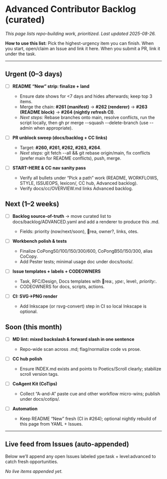 # Advanced Contributor Backlog (curated)

_This page lists repo-building work, prioritized. Last updated 2025-08-26._

**How to use this list:** Pick the highest-urgency item you can finish. When you start, open/claim an Issue and link it here. When you submit a PR, link it under the task.

---

## Urgent (0–3 days)

- [ ] **README “New” strip: finalize + land**
  - Ensure date shows for <7 days and hides afterwards; keep top 3 items.
  - Merge the chain: **#261 (manifest)** → **#262 (renderer)** → **#263 (README block)** → **#264 (nightly refresh CI)**.
  - _Next steps:_ Rebase branches onto main, resolve conflicts, run the script locally, then gh pr merge --squash --delete-branch (use --admin when appropriate).

- [ ] **PR unblock sweep (docs/backlog + CC links)**
  - Target: **#260, #261, #262, #263, #264**.
  - _Next steps:_ git fetch --all && git rebase origin/main, fix conflicts (prefer main for README conflicts), push, merge.

- [ ] **START-HERE & CC nav sanity pass**
  - Verify all bullets under “Pick a path” work (README, WORKFLOWS, STYLE, ISSUEOPS, lexicon/, CC hub, Advanced backlog).
  - Verify docs/cc/OVERVIEW.md links Advanced backlog.

## Next (1–2 weeks)

- [ ] **Backlog source-of-truth** → move curated list to docs/backlog/ADVANCED.yaml and add a renderer to produce this .md.
  - Fields: priority (now/next/soon), rea, owner?, links, 
otes.

- [ ] **Workbench polish & tests**
  - Finalize CoPong50/100/150/300/600, CoPongB50/150/300, alias CoCopy.
  - Add Pester tests; minimal usage doc under docs/tools/.

- [ ] **Issue templates + labels + CODEOWNERS**
  - Task, RFC/Design, Docs templates with rea:*, 	ype:*, level:*, priority:*.
  - CODEOWNERS for docs, scripts, actions.

- [ ] **CI: SVG→PNG render**
  - Add Inkscape (or rsvg-convert) step in CI so local Inkscape is optional.

## Soon (this month)

- [ ] **MD lint: mixed backslash & forward slash in one sentence**
  - Repo-wide scan across .md; flag/normalize code vs prose.

- [ ] **CC hub polish**
  - Ensure INDEX.md exists and points to Poetics/Scroll clearly; stabilize scroll version tags.

- [ ] **CoAgent Kit (CoTips)**
  - Collect “A-and-A” paste cue and other workflow micro-wins; publish under docs/cotips/.

- [ ] **Automation**
  - Keep README “New” fresh (CI in #264); optional nightly rebuild of this page from YAML + Issues.

---

## Live feed from Issues (auto-appended)
Below we’ll append any open Issues labeled 	ype:task + level:advanced to catch fresh opportunities.

<!-- LIVE:BEGIN -->
_No live items appended yet._
<!-- LIVE:END -->